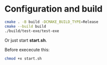 # Configuration and build
```bash
cmake . -B build -DCMAKE_BUILD_TYPE=Release
cmake --build build
./build/test-exe/test-exe
```
Or just start **start.sh**.

Before exececute this:
```bash
chmod +x start.sh
```